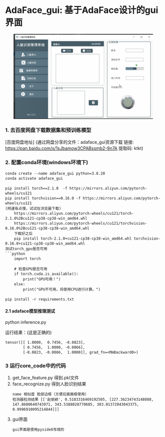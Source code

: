 # AdaFace_gui: 基于AdaFace设计的gui界面
<img src="assets/界面.png"  width="450" style="display: block; margin: auto;"/>

### 1. 去百度网盘下载数据集和预训练模型
[百度网盘地址]
(通过网盘分享的文件：adaface_gui资源下载
链接: https://pan.baidu.com/s/1sJbamow3CPABssmb2-9n7A 提取码: ktkt)

### 2. 配置conda环境(windows环境下)
```
conda create --name adaface_gui python=3.8.20
conda activate adaface_gui

pip install torch==2.1.0  -f https://mirrors.aliyun.com/pytorch-wheels/cu121
pip install torchvision==0.16.0 -f https://mirrors.aliyun.com/pytorch-wheels/cu121
(网速有点慢，试试在浏览器下载)
    https://mirrors.aliyun.com/pytorch-wheels/cu121/torch-2.1.0%2Bcu121-cp38-cp38-win_amd64.whl
    https://mirrors.aliyun.com/pytorch-wheels/cu121/torchvision-0.16.0%2Bcu121-cp38-cp38-win_amd64.whl
    下载好之后 
    pip install torch-2.1.0+cu121-cp38-cp38-win_amd64.whl torchvision-0.16.0+cu121-cp38-cp38-win_amd64.whl
测试torch_gpu是否可用
```python
    import torch

    # 检查GPU是否可用
    if torch.cuda.is_available():
        print("GPU可用！")
    else:
        print("GPU不可用，将使用CPU进行计算。")

pip install -r requirements.txt
```
#### 2.1 adaface模型推理测试
python inference.py

运行结果：(这是正确的)
```
tensor([[ 1.0000,  0.7456, -0.0823],
        [ 0.7456,  1.0000, -0.0066],
        [-0.0823, -0.0066,  1.0000]], grad_fn=<MmBackward0>)
```
### 3 运行core_code中的代码
1. get_face_feature.py 得到.pkl文件
2. face_recognize.py 得到人脸识别结果
    ```
    name 相似度 脸部边框（方便后面画框使用）
    检测器检测结果 [['赵丽颖', 0.5183316469192505, [227.36234743148088, 147.8600640743971, 343.5388028770685, 303.01372043043375, 0.9996910095214844]]]
    ```
3. gui界面
    ```
    gui界面是使用pyside6写成的
    ```
















